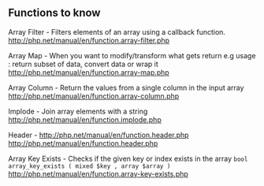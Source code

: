 ## Functions to know

Array Filter - Filters elements of an array using a callback function.
	http://php.net/manual/en/function.array-filter.php

Array Map - When you want to modify/transform what gets return
	e.g usage : return subset of data, convert data or wrap it
	http://php.net/manual/en/function.array-map.php

Array Column - Return the values from a single column in the input array
	http://php.net/manual/en/function.array-column.php

Implode - Join array elements with a string
	http://php.net/manual/en/function.implode.php

Header - http://php.net/manual/en/function.header.php
	http://php.net/manual/en/function.header.php

Array Key Exists - Checks if the given key or index exists in the array
	`bool array_key_exists ( mixed $key , array $array )`
	http://php.net/manual/en/function.array-key-exists.php
